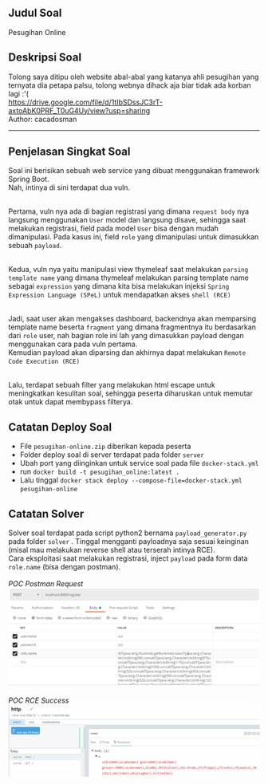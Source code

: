 ## Judul Soal
Pesugihan Online

## Deskripsi Soal
Tolong saya ditipu oleh website abal-abal yang katanya ahli pesugihan yang ternyata dia petapa palsu, tolong webnya dihack aja biar tidak ada korban lagi :'( <br>
https://drive.google.com/file/d/1tIbSDssJC3rT-axtoAbK0PRF_T0uG4Uy/view?usp=sharing
<br>
Author: cacadosman

---

## Penjelasan Singkat Soal
Soal ini berisikan sebuah web service yang dibuat menggunakan framework Spring Boot. <br>
Nah, intinya di sini terdapat dua vuln. <br><br>

Pertama, vuln nya ada di bagian registrasi yang dimana `request body` nya langsung menggunakan `User` model dan langsung disave,
sehingga saat melakukan registrasi, field pada model `User` bisa dengan mudah dimanipulasi. Pada kasus ini, field `role` yang dimanipulasi untuk dimasukkan sebuah `payload`.<br><br>

Kedua, vuln nya yaitu manipulasi view thymeleaf saat melakukan `parsing template name` yang dimana thymeleaf melakukan
parsing template name sebagai `expression` yang dimana kita bisa melakukan injeksi `Spring Expression Language (SPeL)` untuk 
mendapatkan akses `shell (RCE)`<br><br>

Jadi, saat user akan mengakses dashboard, backendnya akan memparsing template name beserta `fragment` yang dimana fragmentnya itu berdasarkan dari `role` user, nah bagian role ini lah yang dimasukkan payload dengan menggunakan cara pada vuln pertama.<br>
Kemudian payload akan diparsing dan akhirnya dapat melakukan `Remote Code Execution (RCE)`
<br><br>

Lalu, terdapat sebuah filter yang melakukan html escape untuk meningkatkan kesulitan soal, sehingga peserta diharuskan 
untuk memutar otak untuk dapat membypass filterya.<br>

## Catatan Deploy Soal
- File `pesugihan-online.zip` diberikan kepada peserta
- Folder deploy soal di server terdapat pada folder `server`
- Ubah port yang diinginkan untuk service soal pada file `docker-stack.yml`
- run `docker build -t pesugihan_online:latest .`
- Lalu tinggal `docker stack deploy --compose-file=docker-stack.yml pesugihan-online`

## Catatan Solver
Solver soal terdapat pada script python2 bernama `payload_generator.py` pada folder `solver` . Tinggal mengganti payloadnya saja sesuai keinginan (misal mau melakukan reverse shell atau terserah intinya RCE).<br>
Cara eksploitasi saat melakukan registrasi, inject `payload` pada form data `role.name` (bisa dengan postman). <br>
<br>
*POC Postman Request*
![POC1](poc1.PNG)
<br><br>
*POC RCE Success*
![POC2](poc2.PNG)
<br>
